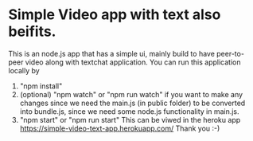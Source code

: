 # Simple Video app with text also beifits.
This is an node.js app that has a simple ui, mainly build to have peer-to-peer video along with textchat application. 
You can run this application locally by
1. "npm install"
2. (optional) "npm watch" or "npm run watch" if you want to make any changes since we need the main.js (in public folder) to be converted into bundle.js, since we need some node.js functionality in main.js.
3. "npm start" or "npm run start"
This can be viwed in the heroku app https://simple-video-text-app.herokuapp.com/
Thank you :-)